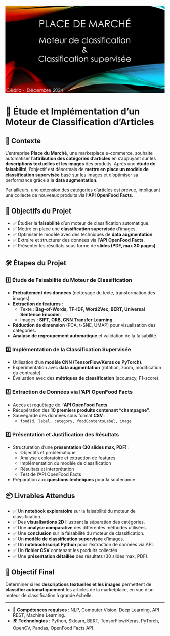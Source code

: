 ![Entete](images/projet.png)

# 📌 Étude et Implémentation d’un Moteur de Classification d’Articles

## 📖 Contexte
L’entreprise **Place du Marché**, une marketplace e-commerce, souhaite automatiser l’**attribution des catégories d’articles** en s’appuyant sur les **descriptions textuelles et les images** des produits. Après une **étude de faisabilité**, l’objectif est désormais de **mettre en place un modèle de classification supervisée** basé sur les images et d’optimiser sa performance grâce à la **data augmentation**.

Par ailleurs, une extension des catégories d’articles est prévue, impliquant une collecte de nouveaux produits via l’**API OpenFood Facts**.

## 🎯 Objectifs du Projet
- ✅ Étudier la **faisabilité** d’un moteur de classification automatique.
- ✅ Mettre en place une **classification supervisée** d’images.
- ✅ Optimiser le modèle avec des techniques de **data augmentation**.
- ✅ Extraire et structurer des données via l’**API OpenFood Facts**.
- ✅ Présenter les résultats sous forme de **slides (PDF, max 30 pages)**.

## 🛠️ Étapes du Projet

### 1️⃣ **Étude de Faisabilité du Moteur de Classification**
- **Prétraitement des données** (nettoyage du texte, transformation des images).
- **Extraction de features** :
  - Texte : **Bag-of-Words, TF-IDF, Word2Vec, BERT, Universal Sentence Encoder**.
  - Images : **SIFT, ORB, CNN Transfer Learning**.
- **Réduction de dimension** (PCA, t-SNE, UMAP) pour visualisation des catégories.
- **Analyse de regroupement automatique** et validation de la faisabilité.

### 2️⃣ **Implémentation de la Classification Supervisée**
- Utilisation d’un **modèle CNN (TensorFlow/Keras ou PyTorch)**.
- Expérimentation avec **data augmentation** (rotation, zoom, modification du contraste).
- Évaluation avec des **métriques de classification** (accuracy, F1-score).

### 3️⃣ **Extraction de Données via l’API OpenFood Facts**
- Accès et requêtage de l’**API OpenFood Facts**.
- Récupération des **10 premiers produits contenant “champagne”**.
- Sauvegarde des données sous format **CSV** :
  - `foodId, label, category, foodContentsLabel, image`

### 4️⃣ **Présentation et Justification des Résultats**
- Structuration d’une **présentation (30 slides max, PDF)** :
  - Objectifs et problématique
  - Analyse exploratoire et extraction de features
  - Implémentation du modèle de classification
  - Résultats et interprétation
  - Test de l’API OpenFood Facts
- Préparation aux **questions techniques** pour la soutenance.

## 📦 Livrables Attendus
- ✅ Un **notebook exploratoire** sur la faisabilité du moteur de classification.
- ✅ Des **visualisations 2D** illustrant la séparation des catégories.
- ✅ Une **analyse comparative** des différentes méthodes utilisées.
- ✅ Une **conclusion** sur la faisabilité du moteur de classification.
- ✅ Un **modèle de classification supervisée** d’images.
- ✅ Un **notebook/script Python** pour l’extraction de données via API.
- ✅ Un **fichier CSV** contenant les produits collectés.
- ✅ Une **présentation détaillée** des résultats (30 slides max, PDF).

## 🚀 Objectif Final
Déterminer si les **descriptions textuelles et les images** permettent de **classifier automatiquement** les articles de la marketplace, en vue d’un moteur de classification à grande échelle.

---
- 👥 **Compétences requises** : NLP, Computer Vision, Deep Learning, API REST, Machine Learning.
- 🌍 **Technologies** : Python, Sklearn, BERT, TensorFlow/Keras, PyTorch, OpenCV, Pandas, OpenFood Facts API.
